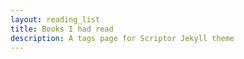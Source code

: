 ```yaml
---
layout: reading_list
title: Books I had read
description: A tags page for Scriptor Jekyll theme
---
```

